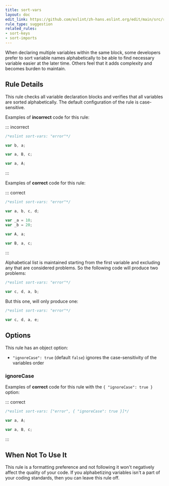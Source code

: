 ```yaml
---
title: sort-vars
layout: doc
edit_link: https://github.com/eslint/zh-hans.eslint.org/edit/main/src/rules/sort-vars.md
rule_type: suggestion
related_rules:
- sort-keys
- sort-imports
---
```




When declaring multiple variables within the same block, some developers prefer to sort variable names alphabetically to be able to find necessary variable easier at the later time. Others feel that it adds complexity and becomes burden to maintain.

## Rule Details

This rule checks all variable declaration blocks and verifies that all variables are sorted alphabetically.
The default configuration of the rule is case-sensitive.

Examples of **incorrect** code for this rule:

::: incorrect

```js
/*eslint sort-vars: "error"*/

var b, a;

var a, B, c;

var a, A;
```

:::

Examples of **correct** code for this rule:

::: correct

```js
/*eslint sort-vars: "error"*/

var a, b, c, d;

var _a = 10;
var _b = 20;

var A, a;

var B, a, c;
```

:::

Alphabetical list is maintained starting from the first variable and excluding any that are considered problems. So the following code will produce two problems:

```js
/*eslint sort-vars: "error"*/

var c, d, a, b;
```

But this one, will only produce one:

```js
/*eslint sort-vars: "error"*/

var c, d, a, e;
```

## Options

This rule has an object option:

* `"ignoreCase": true` (default `false`) ignores the case-sensitivity of the variables order

### ignoreCase

Examples of **correct** code for this rule with the `{ "ignoreCase": true }` option:

::: correct

```js
/*eslint sort-vars: ["error", { "ignoreCase": true }]*/

var a, A;

var a, B, c;
```

:::

## When Not To Use It

This rule is a formatting preference and not following it won't negatively affect the quality of your code. If you alphabetizing variables isn't a part of your coding standards, then you can leave this rule off.
